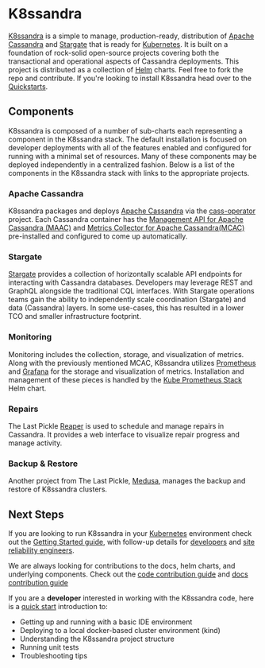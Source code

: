 # K8ssandra
[K8ssandra](https://k8ssandra.io/) is a simple to manage, production-ready,
distribution of [Apache Cassandra](https://cassandra.apache.org/) and
[Stargate](https://stargate.io/) that is ready for 
[Kubernetes](https://kubernetes.io/). It is built on a foundation of rock-solid 
open-source projects covering both the transactional and operational aspects of
Cassandra deployments. This project is distributed as a collection of
[Helm](https://helm.sh/) charts. Feel free to fork the repo and contribute. If
you're looking to install K8ssandra head over to the [Quickstarts](https://docs.k8ssandra.io/quickstarts/).

## Components
K8ssandra is composed of a number of sub-charts each representing a component in
the K8ssandra stack. The default installation is focused on developer
deployments with all of the features enabled and configured for running with a
minimal set of resources. Many of these components may be deployed
independently in a centralized fashion. Below is a list of the components in the
K8ssandra stack with links to the appropriate projects.

### Apache Cassandra
K8ssandra packages and deploys [Apache Cassandra](https://cassandra.apache.org/)
via the [cass-operator](https://github.com/k8ssandra/cass-operator) project. Each
Cassandra container has the [Management API for Apache Cassandra
(MAAC)](https://github.com/datastax/management-api-for-apache-cassandra) and
[Metrics Collector for Apache
Cassandra(MCAC)](https://github.com/datastax/metric-collector-for-apache-cassandra)
pre-installed and configured to come up automatically.

### Stargate
[Stargate](https://stargate.io/) provides a collection of horizontally scalable
API endpoints for interacting with Cassandra databases. Developers may leverage
REST and GraphQL alongside the traditional CQL interfaces. With Stargate
operations teams gain the ability to independently scale coordination (Stargate)
and data (Cassandra) layers. In some use-cases, this has resulted in a lower TCO and
smaller infrastructure footprint.

### Monitoring
Monitoring includes the collection, storage, and visualization of
metrics. Along with the previously mentioned MCAC, K8ssandra utilizes
[Prometheus](https://prometheus.io/) and [Grafana](https://grafana.com/) for the
storage and visualization of metrics. Installation and management of these
pieces is handled by the [Kube Prometheus
Stack](https://github.com/prometheus-community/helm-charts/tree/main/charts/kube-prometheus-stack)
Helm chart.

### Repairs
The Last Pickle [Reaper](http://cassandra-reaper.io/) is used to schedule and
manage repairs in Cassandra. It provides a web interface to visualize repair
progress and manage activity.

### Backup & Restore

Another project from The Last Pickle,
[Medusa](https://github.com/thelastpickle/cassandra-medusa), manages the backup
and restore of K8ssandra clusters. 

## Next Steps

If you are looking to run K8ssandra in your [Kubernetes](https://kubernetes.io/) 
environment check out the [Getting Started guide](https://k8ssandra.io/get-started/), with follow-up details for 
[developers](https://docs.k8ssandra.io/quickstarts/developer/) and 
[site reliability engineers](https://docs.k8ssandra.io/quickstarts/site-reliability-engineer/). 

We are always looking for contributions to the docs, helm charts, and underlying
components. Check out the [code contribution guide](https://k8ssandra.io/community/code-contribution-guidelines/) 
and [docs contribution guide](https://k8ssandra.io/docs/contribution-guidelines/)

If you are a **developer** interested in working with the K8ssandra code, here is a 
[quick start](https://github.com/k8ssandra/k8ssandra/blob/main/dev-quick-start.md) introduction to:
* Getting up and running with a basic IDE environment
* Deploying to a local docker-based cluster environment (kind)
* Understanding the K8ssandra project structure
* Running unit tests
* Troubleshooting tips
